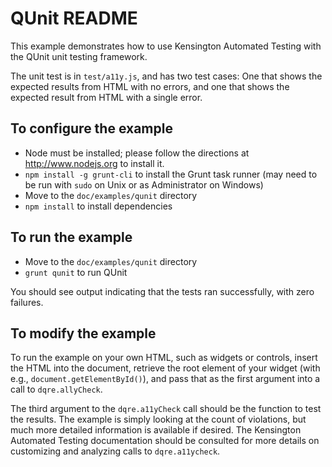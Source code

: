 # QUnit README #

This example demonstrates how to use Kensington Automated Testing with the
QUnit unit testing framework. 

The unit test is in `test/a11y.js`, and has two test cases: One that shows the
expected results from HTML with no errors, and one that shows the expected
result from HTML with a single error.

## To configure the example ##

* Node must be installed; please follow the directions at http://www.nodejs.org
  to install it.
* `npm install -g grunt-cli` to install the Grunt task runner (may need to be
  run with `sudo` on Unix or as Administrator on Windows)
* Move to the `doc/examples/qunit` directory
* `npm install` to install dependencies

## To run the example ##

* Move to the `doc/examples/qunit` directory
* `grunt qunit` to run QUnit

You should see output indicating that the tests ran successfully, with zero
failures.

## To modify the example ##

To run the example on your own HTML, such as widgets or controls, insert the
HTML into the document, retrieve the root element of your widget (with e.g.,
`document.getElementById()`), and pass that as the first argument into a call
to `dqre.allyCheck`.  

The third argument to the `dqre.a11yCheck` call should be the function to test
the results. The example is simply looking at the count of violations, but much
more detailed information is available if desired.  The Kensington Automated
Testing documentation should be consulted for more details on customizing and
analyzing calls to `dqre.a11ycheck`.

